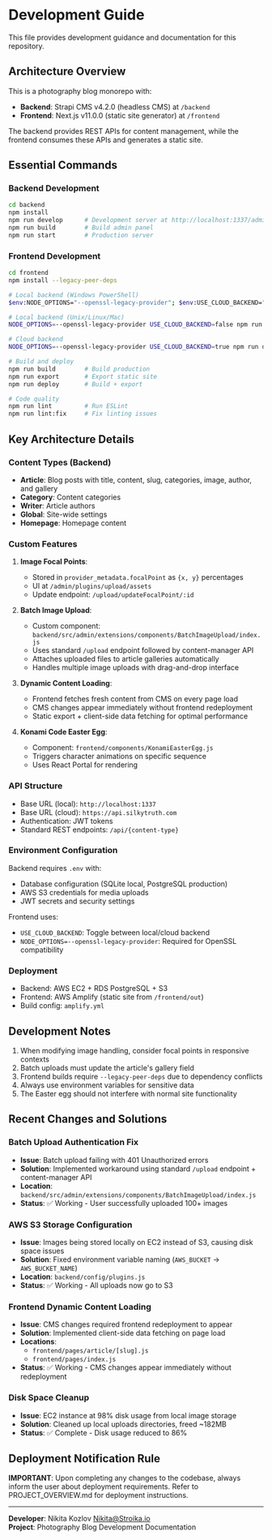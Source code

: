 # Development Guide

This file provides development guidance and documentation for this repository.

## Architecture Overview

This is a photography blog monorepo with:
- **Backend**: Strapi CMS v4.2.0 (headless CMS) at `/backend`
- **Frontend**: Next.js v11.0.0 (static site generator) at `/frontend`

The backend provides REST APIs for content management, while the frontend consumes these APIs and generates a static site.

## Essential Commands

### Backend Development
```bash
cd backend
npm install
npm run develop      # Development server at http://localhost:1337/admin
npm run build        # Build admin panel
npm run start        # Production server
```

### Frontend Development
```bash
cd frontend
npm install --legacy-peer-deps

# Local backend (Windows PowerShell)
$env:NODE_OPTIONS="--openssl-legacy-provider"; $env:USE_CLOUD_BACKEND="false"; npm run dev

# Local backend (Unix/Linux/Mac)
NODE_OPTIONS=--openssl-legacy-provider USE_CLOUD_BACKEND=false npm run dev

# Cloud backend
NODE_OPTIONS=--openssl-legacy-provider USE_CLOUD_BACKEND=true npm run dev

# Build and deploy
npm run build        # Build production
npm run export       # Export static site
npm run deploy       # Build + export

# Code quality
npm run lint         # Run ESLint
npm run lint:fix     # Fix linting issues
```

## Key Architecture Details

### Content Types (Backend)
- **Article**: Blog posts with title, content, slug, categories, image, author, and gallery
- **Category**: Content categories
- **Writer**: Article authors
- **Global**: Site-wide settings
- **Homepage**: Homepage content

### Custom Features

1. **Image Focal Points**: 
   - Stored in `provider_metadata.focalPoint` as `{x, y}` percentages
   - UI at `/admin/plugins/upload/assets`
   - Update endpoint: `/upload/updateFocalPoint/:id`

2. **Batch Image Upload**:
   - Custom component: `backend/src/admin/extensions/components/BatchImageUpload/index.js`
   - Uses standard `/upload` endpoint followed by content-manager API
   - Attaches uploaded files to article galleries automatically
   - Handles multiple image uploads with drag-and-drop interface

3. **Dynamic Content Loading**:
   - Frontend fetches fresh content from CMS on every page load
   - CMS changes appear immediately without frontend redeployment
   - Static export + client-side data fetching for optimal performance

4. **Konami Code Easter Egg**:
   - Component: `frontend/components/KonamiEasterEgg.js`
   - Triggers character animations on specific sequence
   - Uses React Portal for rendering

### API Structure
- Base URL (local): `http://localhost:1337`
- Base URL (cloud): `https://api.silkytruth.com`
- Authentication: JWT tokens
- Standard REST endpoints: `/api/{content-type}`

### Environment Configuration
Backend requires `.env` with:
- Database configuration (SQLite local, PostgreSQL production)
- AWS S3 credentials for media uploads
- JWT secrets and security settings

Frontend uses:
- `USE_CLOUD_BACKEND`: Toggle between local/cloud backend
- `NODE_OPTIONS=--openssl-legacy-provider`: Required for OpenSSL compatibility

### Deployment
- Backend: AWS EC2 + RDS PostgreSQL + S3
- Frontend: AWS Amplify (static site from `/frontend/out`)
- Build config: `amplify.yml`

## Development Notes

1. When modifying image handling, consider focal points in responsive contexts
2. Batch uploads must update the article's gallery field
3. Frontend builds require `--legacy-peer-deps` due to dependency conflicts
4. Always use environment variables for sensitive data
5. The Easter egg should not interfere with normal site functionality

## Recent Changes and Solutions

### Batch Upload Authentication Fix
- **Issue**: Batch upload failing with 401 Unauthorized errors
- **Solution**: Implemented workaround using standard `/upload` endpoint + content-manager API
- **Location**: `backend/src/admin/extensions/components/BatchImageUpload/index.js`
- **Status**: ✅ Working - User successfully uploaded 100+ images

### AWS S3 Storage Configuration  
- **Issue**: Images being stored locally on EC2 instead of S3, causing disk space issues
- **Solution**: Fixed environment variable naming (`AWS_BUCKET` → `AWS_BUCKET_NAME`)
- **Location**: `backend/config/plugins.js`
- **Status**: ✅ Working - All uploads now go to S3

### Frontend Dynamic Content Loading
- **Issue**: CMS changes required frontend redeployment to appear
- **Solution**: Implemented client-side data fetching on page load
- **Locations**: 
  - `frontend/pages/article/[slug].js`
  - `frontend/pages/index.js`
- **Status**: ✅ Working - CMS changes appear immediately without redeployment

### Disk Space Cleanup
- **Issue**: EC2 instance at 98% disk usage from local image storage
- **Solution**: Cleaned up local uploads directories, freed ~182MB
- **Status**: ✅ Complete - Disk usage reduced to 86%

## Deployment Notification Rule

**IMPORTANT**: Upon completing any changes to the codebase, always inform the user about deployment requirements. Refer to PROJECT_OVERVIEW.md for deployment instructions.

---

**Developer**: Nikita Kozlov <Nikita@Stroika.io>  
**Project**: Photography Blog Development Documentation